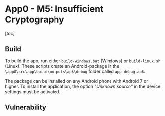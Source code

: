 # App0 - M5: Insufficient Cryptography
[toc]

## Build
To build the app, run either `build-windows.bat` (Windows) or `build-linux.sh` (Linux). These scripts create an Android-package in the `\app0\src\app\build\outputs\apk\debug` folder called `app-debug.apk`.

The package can be installed on any Android phone with Android 7 or higher. To install the application, the option _"Unknown source"_ in the device settings must be activated.

## Vulnerability
